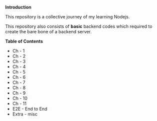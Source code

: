 **Introduction**

This repository is a collective journey of my learning Nodejs.

This repository also consists of **basic** backend codes which required to create the bare bone of a backend server.

**Table of Contents**
- Ch - 1
- Ch - 2
- Ch - 3
- Ch - 4
- Ch - 5
- Ch - 6
- Ch - 7
- Ch - 8
- Ch - 9
- Ch - 10
- Ch - 11
- E2E - End to End
- Extra - misc
